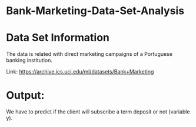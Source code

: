 # Bank-Marketing-Data-Set-Analysis

# Data Set Information

The data is related with direct marketing campaigns of a Portuguese banking institution.

Link:
https://archive.ics.uci.edu/ml/datasets/Bank+Marketing

# Output:
We have to predict if the client will subscribe a term deposit or not (variable y).
